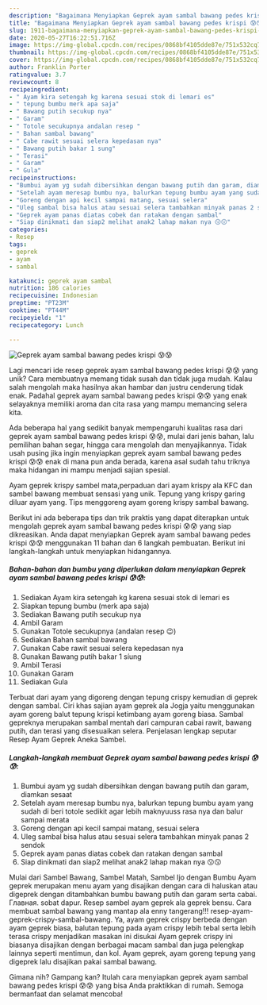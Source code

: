 ```yaml
---
description: "Bagaimana Menyiapkan Geprek ayam sambal bawang pedes krispi 😰😰 yang Menggugah Selera"
title: "Bagaimana Menyiapkan Geprek ayam sambal bawang pedes krispi 😰😰 yang Menggugah Selera"
slug: 1911-bagaimana-menyiapkan-geprek-ayam-sambal-bawang-pedes-krispi-yang-menggugah-selera
date: 2020-05-27T16:22:51.716Z
image: https://img-global.cpcdn.com/recipes/0868bf4105dde87e/751x532cq70/geprek-ayam-sambal-bawang-pedes-krispi-😰😰-foto-resep-utama.jpg
thumbnail: https://img-global.cpcdn.com/recipes/0868bf4105dde87e/751x532cq70/geprek-ayam-sambal-bawang-pedes-krispi-😰😰-foto-resep-utama.jpg
cover: https://img-global.cpcdn.com/recipes/0868bf4105dde87e/751x532cq70/geprek-ayam-sambal-bawang-pedes-krispi-😰😰-foto-resep-utama.jpg
author: Franklin Porter
ratingvalue: 3.7
reviewcount: 8
recipeingredient:
- " Ayam kira setengah kg karena sesuai stok di lemari es"
- " tepung bumbu merk apa saja"
- " Bawang putih secukup nya"
- " Garam"
- " Totole secukupnya andalan resep "
- " Bahan sambal bawang"
- " Cabe rawit sesuai selera kepedasan nya"
- " Bawang putih bakar 1 sung"
- " Terasi"
- " Garam"
- " Gula"
recipeinstructions:
- "Bumbui ayam yg sudah dibersihkan dengan bawang putih dan garam, diamkan sesaat"
- "Setelah ayam meresap bumbu nya, balurkan tepung bumbu ayam yang sudah di beri totole sedikit agar lebih maknyuuss rasa nya dan balur sampai merata"
- "Goreng dengan api kecil sampai matang, sesuai selera"
- "Uleg sambal bisa halus atau sesuai selera tambahkan minyak panas 2 sendok"
- "Geprek ayam panas diatas cobek dan ratakan dengan sambal"
- "Siap dinikmati dan siap2 melihat anak2 lahap makan nya 😗😗"
categories:
- Resep
tags:
- geprek
- ayam
- sambal

katakunci: geprek ayam sambal 
nutrition: 186 calories
recipecuisine: Indonesian
preptime: "PT23M"
cooktime: "PT44M"
recipeyield: "1"
recipecategory: Lunch

---
```



![Geprek ayam sambal bawang pedes krispi 😰😰](https://img-global.cpcdn.com/recipes/0868bf4105dde87e/751x532cq70/geprek-ayam-sambal-bawang-pedes-krispi-😰😰-foto-resep-utama.jpg)

Lagi mencari ide resep geprek ayam sambal bawang pedes krispi 😰😰 yang unik? Cara membuatnya memang tidak susah dan tidak juga mudah. Kalau salah mengolah maka hasilnya akan hambar dan justru cenderung tidak enak. Padahal geprek ayam sambal bawang pedes krispi 😰😰 yang enak selayaknya memiliki aroma dan cita rasa yang mampu memancing selera kita.

Ada beberapa hal yang sedikit banyak mempengaruhi kualitas rasa dari geprek ayam sambal bawang pedes krispi 😰😰, mulai dari jenis bahan, lalu pemilihan bahan segar, hingga cara mengolah dan menyajikannya. Tidak usah pusing jika ingin menyiapkan geprek ayam sambal bawang pedes krispi 😰😰 enak di mana pun anda berada, karena asal sudah tahu triknya maka hidangan ini mampu menjadi sajian spesial.

Ayam geprek krispy sambel mata,perpaduan dari ayam krispy ala KFC dan sambel bawang membuat sensasi yang unik. Tepung yang krispy garing diluar ayam yang. Tips menggoreng ayam goreng krispy sambal bawang.


Berikut ini ada beberapa tips dan trik praktis yang dapat diterapkan untuk mengolah geprek ayam sambal bawang pedes krispi 😰😰 yang siap dikreasikan. Anda dapat menyiapkan Geprek ayam sambal bawang pedes krispi 😰😰 menggunakan 11 bahan dan 6 langkah pembuatan. Berikut ini langkah-langkah untuk menyiapkan hidangannya.

<!--inarticleads1-->

##### Bahan-bahan dan bumbu yang diperlukan dalam menyiapkan Geprek ayam sambal bawang pedes krispi 😰😰:

1. Sediakan  Ayam kira setengah kg karena sesuai stok di lemari es
1. Siapkan  tepung bumbu (merk apa saja)
1. Sediakan  Bawang putih secukup nya
1. Ambil  Garam
1. Gunakan  Totole secukupnya (andalan resep 😉)
1. Sediakan  Bahan sambal bawang
1. Gunakan  Cabe rawit sesuai selera kepedasan nya
1. Gunakan  Bawang putih bakar 1 síung
1. Ambil  Terasi
1. Gunakan  Garam
1. Sediakan  Gula


Terbuat dari ayam yang digoreng dengan tepung crispy kemudian di geprek dengan sambal. Ciri khas sajian ayam geprek ala Jogja yaitu menggunakan ayam goreng balut tepung krispi ketimbang ayam goreng biasa. Sambal gepreknya merupakan sambal mentah dari campuran cabai rawit, bawang putih, dan terasi yang disesuaikan selera. Penjelasan lengkap seputar Resep Ayam Geprek Aneka Sambel. 

<!--inarticleads2-->

##### Langkah-langkah membuat Geprek ayam sambal bawang pedes krispi 😰😰:

1. Bumbui ayam yg sudah dibersihkan dengan bawang putih dan garam, diamkan sesaat
1. Setelah ayam meresap bumbu nya, balurkan tepung bumbu ayam yang sudah di beri totole sedikit agar lebih maknyuuss rasa nya dan balur sampai merata
1. Goreng dengan api kecil sampai matang, sesuai selera
1. Uleg sambal bisa halus atau sesuai selera tambahkan minyak panas 2 sendok
1. Geprek ayam panas diatas cobek dan ratakan dengan sambal
1. Siap dinikmati dan siap2 melihat anak2 lahap makan nya 😗😗


Mulai dari Sambel Bawang, Sambel Matah, Sambel Ijo dengan Bumbu Ayam geprek merupakan menu ayam yang disajikan dengan cara di haluskan atau digeprek dengan ditambahkan bumbu bawang putih dan garam serta cabai. Главная. sobat dapur. Resep sambel ayam geprek ala geprek bensu. Cara membuat sambal bawang yang mantap ala enny tangerang!!! resep-ayam-geprek-crispy-sambal-bawang. Ya, ayam geprek crispy berbeda dengan ayam geprek biasa, balutan tepung pada ayam crispy lebih tebal serta lebih terasa crispy menjadikan masakan ini disukai Ayam geprek crispy ini biasanya disajikan dengan berbagai macam sambal dan juga pelengkap lainnya seperti mentimun, dan kol. Ayam geprek, ayam goreng tepung yang digeprek lalu disajikan pakai sambal bawang. 

Gimana nih? Gampang kan? Itulah cara menyiapkan geprek ayam sambal bawang pedes krispi 😰😰 yang bisa Anda praktikkan di rumah. Semoga bermanfaat dan selamat mencoba!
